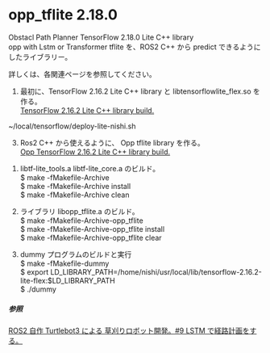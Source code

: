 # opp_tflite  2.18.0  
Obstacl Path Planner TensorFlow 2.18.0 Lite C++ library  
opp with Lstm or Transformer tflite を、ROS2 C++ から predict できるようにしたライブラリー。  
  
詳しくは、各関連ページを参照してください。  
1. 最初に、TensorFlow 2.16.2 Lite C++ library と libtensorflowlite_flex.so を作る。  
[TensorFlow 2.16.2 Lite C++ library build.](https://www.netosa.com/blog/2024/12/tensorflow-2162-lite-c-library-build.html)

  ~/local/tensorflow/deploy-lite-nishi.sh  

3.  Ros2 C++ から使えるように、 Opp tflite library を作る。  
[Opp TensorFlow 2.16.2 Lite C++ library build.](https://www.netosa.com/blog/2024/12/opp-tensorflow-2162-lite-c-library-build.html)

1) libtf-lite_tools.a libtf-lite_core.a のビルド。    
$ make -fMakefile-Archive   
$ make -fMakefile-Archive install  
$ make -fMakefile-Archive clean  

2) ライブラリ libopp_tflite.a のビルド。  
$ make -fMakefile-Archive-opp_tflite  
$ make -fMakefile-Archive-opp_tflite install  
$ make -fMakefile-Archive-opp_tflite clear  

3) dummy プログラムのビルドと実行  
$ make -fMakefile-dummy  
$ export LD_LIBRARY_PATH=/home/nishi/usr/local/lib/tensorflow-2.16.2-lite-flex:$LD_LIBRARY_PATH  
$ ./dummy  

##### 参照  
[ROS2 自作 Turtlebot3 による 草刈りロボット開発。#9 LSTM で経路計画をする。](https://www.netosa.com/blog/2024/11/ros2-turtlebot3-9-lstm.html)  
